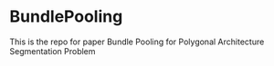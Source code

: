 # BundlePooling
This is the repo for paper Bundle Pooling for Polygonal Architecture Segmentation Problem
